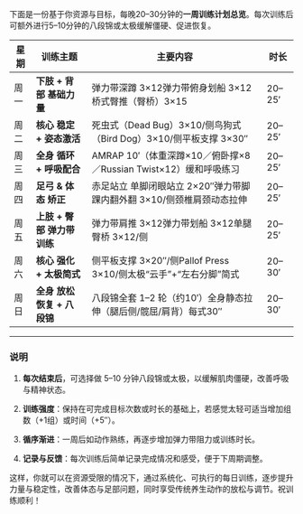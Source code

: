 下面是一份基于你资源与目标，每晚20–30分钟的**一周训练计划总览**。每次训练后可额外进行5–10分钟的八段锦或太极缓解僵硬、促进恢复。

| 星期  | 训练主题              | 主要内容                                             | 时长     |
| --- | ----------------- | ------------------------------------------------ | ------ |
| 周一  | **下肢 + 背部 基础力量**  | 弹力带深蹲 3×12弹力带俯身划船 3×12桥式臀推（臀桥）3×15               | 20–25′ |
| 周二  | **核心 稳定 + 姿态激活**  | 死虫式（Dead Bug）3×10/侧鸟狗式（Bird Dog）3×10/侧平板支撑 3×30″ | 20–25′ |
| 周三  | **全身 循环 + 呼吸配合**  | AMRAP 10′（体重深蹲×10／俯卧撑×8／Russian Twist×12）缓和呼吸练习  | 20–25′ |
| 周四  | **足弓 & 体态 矫正**    | 赤足站立 单脚闭眼站立 2×20″弹力带脚踝内翻外翻 3×10/侧颈椎肩颈动态拉伸        | 20–25′ |
| 周五  | **上肢 + 臀部 弹力带训练** | 弹力带肩推 3×12弹力带划船 3×12单腿臀桥 3×12/侧                  | 20–25′ |
| 周六  | **核心 强化 + 太极简式**  | 侧平板支撑 3×20″/侧Pallof Press 3×10/侧太极“云手”+“左右分脚”简式  | 20–30′ |
| 周日  | **全身 放松恢复 + 八段锦** | 八段锦全套 1–2 轮（约10′）全身静态拉伸（腿后侧/髋屈/肩背）每式30″          | 20–30′ |

---

### 说明

1. **每次结束后**，可选择做 5–10 分钟八段锦或太极，以缓解肌肉僵硬，改善呼吸与精神状态。
    
2. **训练强度**：保持在可完成目标次数或时长的基础上，若感觉太轻可适当增加组数（+1组）或时间（+5″）。
    
3. **循序渐进**：一周后如动作熟练，再逐步增加弹力带阻力或训练时长。
    
4. **记录与反馈**：每次训练后简单记录完成情况和感受，便于下周期调整。
    

这样，你就可以在资源受限的情况下，通过系统化、可执行的每日训练，逐步提升力量与稳定性，改善体态与足部问题，同时享受传统养生动作的放松与调节。祝训练顺利！